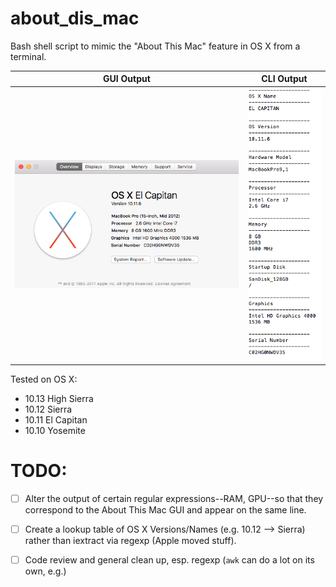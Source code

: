 # about_dis_mac

Bash shell script to mimic the "About This Mac" feature in OS X from a terminal.

GUI Output   | CLI Output
----------   | ----------
![Alt text](https://github.com/marshki/About-Dis-Mac/blob/master/docs/about_this.png "about_this_mac")   | ![Alt text](https://github.com/marshki/About-Dis-Mac/blob/master/docs/about_dis.png "about_dis_cli")

Tested on OS X:

* 10.13 High Sierra
* 10.12 Sierra
* 10.11 El Capitan
* 10.10 Yosemite

# TODO:

- [ ] Alter the output of certain regular expressions--RAM, GPU--so that they correspond to the
      About This Mac GUI and appear on the same line. 

- [ ] Create a lookup table of OS X Versions/Names  (e.g. 10.12 --> Sierra) rather than iextract via regexp (Apple moved stuff).  

- [ ] Code review and general clean up, esp. regexp (`awk` can do a lot on its own, e.g.)
